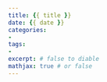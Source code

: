```yaml
---
title: {{ title }}
date: {{ date }}
categories:
- 
tags:
- 
excerpt: # false to diable
mathjax: true # or false
---
```

